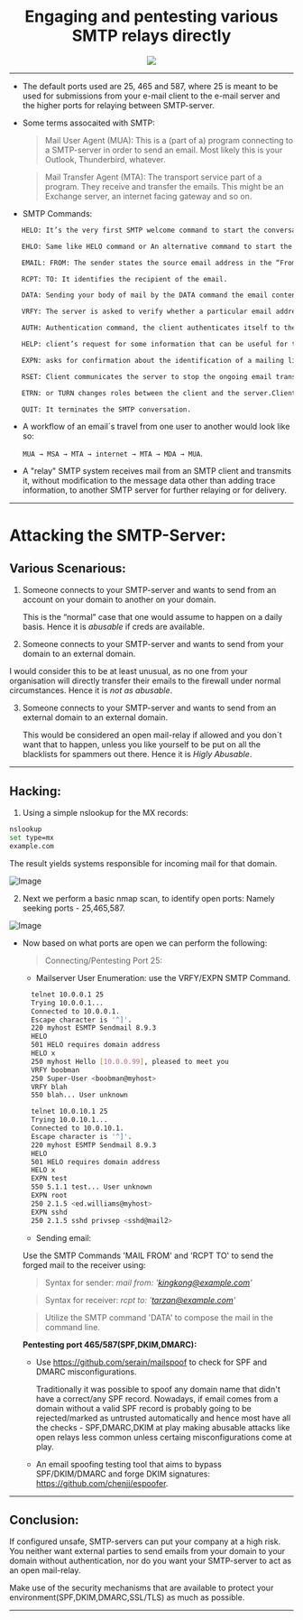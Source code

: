<h1 align="center">Engaging and pentesting various SMTP relays directly</h1>


<p align="center">
     <img src="https://github.com/m3rcer/Red-Team-SMTP-Spam-Filter-Bypass/blob/main/images/smtpmeme.png">
</p>

_________________________________________________________________________________________________

- The default ports used are 25, 465 and 587, where 25 is meant to be used for submissions from your e-mail client to the e-mail server and the higher ports for relaying between SMTP-server.

- Some terms assocaited with SMTP:

  > Mail User Agent (MUA): This is a (part of a) program connecting to a SMTP-server in order to send an email. Most likely this is your Outlook, Thunderbird, whatever.

  > Mail Transfer Agent (MTA): The transport service part of a program. They receive and transfer the emails. This might be an Exchange server, an internet facing gateway and so on.

- SMTP Commands:


```bash
   HELO: It’s the very first SMTP welcome command to start the conversation and identifying the sender server and is followed by its domain name.

   EHLO: Same like HELO command or An alternative command to start the conversation, underlying that the server is using the Extended SMTP protocol.

   EMAIL: FROM: The sender states the source email address in the “From” field and starts the email transfer.

   RCPT: TO: It identifies the recipient of the email.

   DATA: Sending your body of mail by the DATA command the email content begins to be transferred.

   VRFY: The server is asked to verify whether a particular email address or username exists.

   AUTH: Authentication command, the client authenticates itself to the server, giving its username and password.

   HELP: client’s request for some information that can be useful for the successful transfer of the email.

   EXPN: asks for confirmation about the identification of a mailing list.

   RSET: Client communicates the server to stop the ongoing email transmission or terminating the continuous mail from the server.

   ETRN: or TURN changes roles between the client and the server.Client will be acting as SMTP Server.

   QUIT: It terminates the SMTP conversation.
```

- A workflow of an email´s travel from one user to another would look like so:

  `MUA → MSA → MTA → internet → MTA → MDA → MUA`.

- A "relay" SMTP system receives mail from an SMTP client and transmits it, without modification to the message data other than adding trace information, to another SMTP server for further relaying or for delivery.

_________________________________________________________________________________________________


# Attacking the SMTP-Server:

## Various Scenarious:

1. Someone connects to your SMTP-server and wants to send from an account on your domain to another on your domain.
   
   This is the “normal” case that one would assume to happen on a daily basis. 
   Hence it is _abusable_ if creds are available.

2. Someone connects to your SMTP-server and wants to send from your domain to an external domain.

  I would consider this to be at least unusual, as no one from your organisation will directly transfer their emails to the firewall under normal circumstances. 
  Hence it is _not as abusable_.

3. Someone connects to your SMTP-server and wants to send from an external domain to an external domain.

   This would be considered an open mail-relay if allowed and you don´t want that to happen, unless you like yourself to be put on all the blacklists for spammers out there.
   Hence it is _Higly Abusable_.

_________________________________________________________________________________________________

## Hacking:

1. Using a simple nslookup for the MX records:

```bash
nslookup
set type=mx
example.com
```

The result yields systems responsible for incoming mail for that domain.

![Image](https://github.com/m3rcer/Red-Team-SMTP-Spam-Filter-Bypass/blob/main/images/direct1.png)


2. Next we perform a basic nmap scan, to identify open ports: Namely seeking ports - 25,465,587.

![Image](https://github.com/m3rcer/Red-Team-SMTP-Spam-Filter-Bypass/blob/main/images/direct2.png)


- Now based on what ports are open we can perform the following:

  > Connecting/Pentesting Port 25:

    - Mailserver User Enumeration: use the VRFY/EXPN SMTP Command.

    ```bash
      telnet 10.0.0.1 25
      Trying 10.0.0.1...
      Connected to 10.0.0.1.
      Escape character is '^]'.
      220 myhost ESMTP Sendmail 8.9.3
      HELO
      501 HELO requires domain address
      HELO x
      250 myhost Hello [10.0.0.99], pleased to meet you
      VRFY boobman
      250 Super-User <boobman@myhost>
      VRFY blah
      550 blah... User unknown
    ```

    ```bash
      telnet 10.0.10.1 25
      Trying 10.0.10.1...
      Connected to 10.0.10.1.
      Escape character is '^]'.
      220 myhost ESMTP Sendmail 8.9.3
      HELO
      501 HELO requires domain address
      HELO x
      EXPN test
      550 5.1.1 test... User unknown
      EXPN root
      250 2.1.5 <ed.williams@myhost>
      EXPN sshd
      250 2.1.5 sshd privsep <sshd@mail2>
    ```

  - Sending email:

  Use the SMTP Commands 'MAIL FROM' and 'RCPT TO' to send the forged mail to the receiver using:

   > Syntax for sender: _mail from: 'kingkong@example.com'_

   > Syntax for receiver: _rcpt to: 'tarzan@example.com'_

   > Utilize the SMTP command 'DATA' to compose the mail in the command line.


  
   __Pentesting port 465/587(SPF,DKIM,DMARC):__
   

    - Use https://github.com/serain/mailspoof to check for SPF and DMARC misconfigurations.

      Traditionally it was possible to spoof any domain name that didn't have a correct/any SPF record. Nowadays, if email comes from a domain without a valid SPF record is probably going to be rejected/marked as untrusted automatically and hence most have all the checks - SPF,DMARC,DKIM at play making abusable attacks like open relays less common unless certaing misconfigurations come at play.

    - An email spoofing testing tool that aims to bypass SPF/DKIM/DMARC and forge DKIM signatures: https://github.com/chenjj/espoofer.

_________________________________________________________________________________________________

## Conclusion:

If configured unsafe, SMTP-servers can put your company at a high risk. You neither want external parties to send emails from your domain to your domain without authentication, nor do you want your SMTP-server to act as an open mail-relay.

Make use of the security mechanisms that are available to protect your environment(SPF,DKIM,DMARC,SSL/TLS) as much as possible.

_________________________________________________________________________________________________
